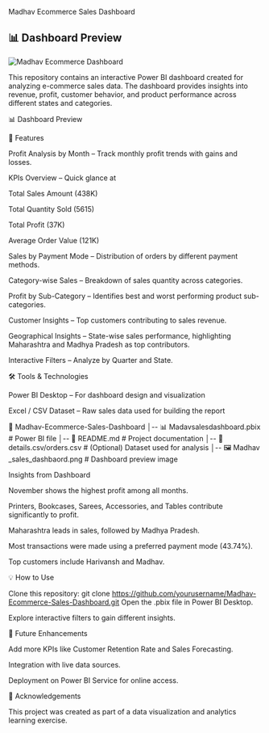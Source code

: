 Madhav Ecommerce Sales Dashboard
## 📊 Dashboard Preview  
![Madhav Ecommerce Dashboard](./madhav_sales_dashbaord.png)  

This repository contains an interactive Power BI dashboard created for analyzing e-commerce sales data. The dashboard provides insights into revenue, profit, customer behavior, and product performance across different states and categories.

📊 Dashboard Preview

🚀 Features

Profit Analysis by Month – Track monthly profit trends with gains and losses.

KPIs Overview – Quick glance at

Total Sales Amount (438K)

Total Quantity Sold (5615)

Total Profit (37K)

Average Order Value (121K)

Sales by Payment Mode – Distribution of orders by different payment methods.

Category-wise Sales – Breakdown of sales quantity across categories.

Profit by Sub-Category – Identifies best and worst performing product sub-categories.

Customer Insights – Top customers contributing to sales revenue.

Geographical Insights – State-wise sales performance, highlighting Maharashtra and Madhya Pradesh as top contributors.

Interactive Filters – Analyze by Quarter and State.

🛠️ Tools & Technologies

Power BI Desktop – For dashboard design and visualization

Excel / CSV Dataset – Raw sales data used for building the report

📁 Madhav-Ecommerce-Sales-Dashboard
│-- 📊 Madavsalesdashboard.pbix   # Power BI file
│-- 📑 README.md        # Project documentation
│-- 📁 details.csv/orders.csv            # (Optional) Dataset used for analysis
│-- 🖼️ Madhav _sales_dashbaord.png    # Dashboard preview image


Insights from Dashboard

November shows the highest profit among all months.

Printers, Bookcases, Sarees, Accessories, and Tables contribute significantly to profit.

Maharashtra leads in sales, followed by Madhya Pradesh.

Most transactions were made using a preferred payment mode (43.74%).

Top customers include Harivansh and Madhav.

💡 How to Use

Clone this repository:
git clone https://github.com/yourusername/Madhav-Ecommerce-Sales-Dashboard.git
Open the .pbix file in Power BI Desktop.

Explore interactive filters to gain different insights.

📌 Future Enhancements

Add more KPIs like Customer Retention Rate and Sales Forecasting.

Integration with live data sources.

Deployment on Power BI Service for online access.

🙌 Acknowledgements

This project was created as part of a data visualization and analytics learning exercise.
